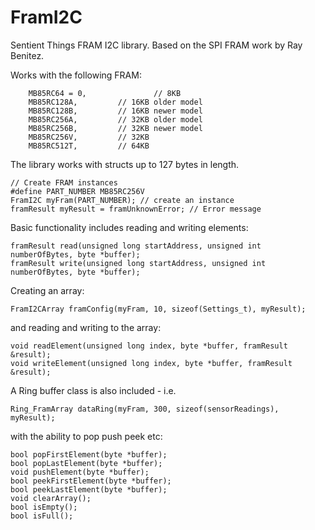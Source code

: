 # FramI2C
Sentient Things FRAM I2C library. Based on the SPI FRAM work by Ray Benitez. 

Works with the following FRAM:
```
	MB85RC64 = 0,		      	// 8KB
	MB85RC128A,			// 16KB older model
	MB85RC128B,			// 16KB newer model
	MB85RC256A,			// 32KB older model
	MB85RC256B,			// 32KB newer model
	MB85RC256V,			// 32KB
	MB85RC512T,			// 64KB
```

The library works with structs up to 127 bytes in length.

```
// Create FRAM instances
#define PART_NUMBER MB85RC256V
FramI2C myFram(PART_NUMBER); // create an instance
framResult myResult = framUnknownError; // Error message
```

Basic functionality includes reading and writing elements:

	framResult read(unsigned long startAddress, unsigned int numberOfBytes, byte *buffer);
	framResult write(unsigned long startAddress, unsigned int numberOfBytes, byte *buffer);
	
Creating an array:
```
FramI2CArray framConfig(myFram, 10, sizeof(Settings_t), myResult);
```
and reading and writing to the array:

	void readElement(unsigned long index, byte *buffer, framResult &result);
	void writeElement(unsigned long index, byte *buffer, framResult &result);
	
A Ring buffer class is also included - i.e.
```
Ring_FramArray dataRing(myFram, 300, sizeof(sensorReadings), myResult);
```

with the ability to pop push peek etc:

	bool popFirstElement(byte *buffer);
	bool popLastElement(byte *buffer);
	void pushElement(byte *buffer);
	bool peekFirstElement(byte *buffer);
	bool peekLastElement(byte *buffer);
	void clearArray();
	bool isEmpty();
	bool isFull();




